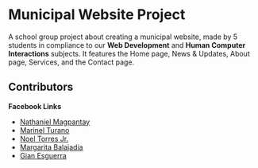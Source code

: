 # Municipal Website Project

A school group project about creating a municipal website, made by 5 students in compliance to our **Web Development** and **Human Computer Interactions** subjects.
It features the Home page, News & Updates, About page, Services, and the Contact page.

## Contributors
**Facebook Links**
- [Nathaniel Magpantay](https://www.facebook.com/akira.magpantay)
- [Marinel Turano](https://www.facebook.com/Minell.turano21)
- [Noel Torres Jr.](https://www.facebook.com/noelztorres)
- [Margarita Balajadia](https://www.facebook.com/marga.balajadia.17)
- [Gian Esguerra](https://www.facebook.com/gian.jaime.71)
